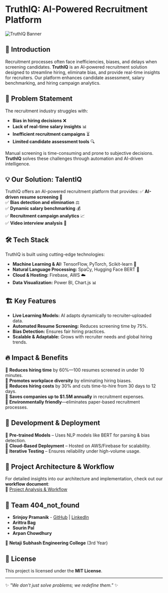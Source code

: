 # TruthIQ: AI-Powered Recruitment Platform

![TruthIQ Banner](https://via.placeholder.com/1200x400?text=TruthIQ+AI+Recruitment)

## 🚀 Introduction
Recruitment processes often face inefficiencies, biases, and delays when screening candidates. **TruthIQ** is an AI-powered recruitment solution designed to streamline hiring, eliminate bias, and provide real-time insights for recruiters. Our platform enhances candidate assessment, salary benchmarking, and hiring campaign analytics.

## 🎯 Problem Statement
The recruitment industry struggles with:
- **Bias in hiring decisions** ❌
- **Lack of real-time salary insights** 📊
- **Inefficient recruitment campaigns** ⏳
- **Limited candidate assessment tools** 🔍

Manual screening is time-consuming and prone to subjective decisions. **TruthIQ** solves these challenges through automation and AI-driven intelligence.

## 💡 Our Solution: TalentIQ
TruthIQ offers an AI-powered recruitment platform that provides:
✅ **AI-driven resume screening** 📄  
✅ **Bias detection and elimination** ⚖️  
✅ **Dynamic salary benchmarking** 💰  
✅ **Recruitment campaign analytics** 📈  
✅ **Video interview analysis** 🎥  

## 🛠️ Tech Stack
TruthIQ is built using cutting-edge technologies:
- **Machine Learning & AI:** TensorFlow, PyTorch, Scikit-learn 🤖
- **Natural Language Processing:** SpaCy, Hugging Face BERT 📝
- **Cloud & Hosting:** Firebase, AWS ☁️
- **Data Visualization:** Power BI, Chart.js 📊

## 🏗️ Key Features
- **Live Learning Models:** AI adapts dynamically to recruiter-uploaded data.
- **Automated Resume Screening:** Reduces screening time by 75%.
- **Bias Detection:** Ensures fair hiring practices.
- **Scalable & Adaptable:** Grows with recruiter needs and global hiring trends.

## 🔥 Impact & Benefits
📌 **Reduces hiring time** by 60%—100 resumes screened in under 10 minutes.  
📌 **Promotes workplace diversity** by eliminating hiring biases.  
📌 **Reduces hiring costs** by 30% and cuts time-to-hire from 30 days to 12 days.  
📌 **Saves companies up to $1.5M annually** in recruitment expenses.  
📌 **Environmentally friendly**—eliminates paper-based recruitment processes.

## 📌 Development & Deployment
🔹 **Pre-trained Models** – Uses NLP models like BERT for parsing & bias detection.  
🔹 **Cloud-Based Deployment** – Hosted on AWS/Firebase for scalability.  
🔹 **Iterative Testing** – Ensures reliability under high-volume usage.

## 📂 Project Architecture & Workflow
For detailed insights into our architecture and implementation, check out our **workflow document**:  
🔗 [Project Analysis & Workflow](https://drive.google.com/drive/folders/1fr_gwpLSByZB3BFwOz5ET6Ir9GGsfs05?usp=sharing)

## 👥 Team 404_not_found
- **Srinjoy Pramanik** - [GitHub](https://github.com/Srinjoy2004) | [LinkedIn](https://www.linkedin.com/in/srinjoy-pramanik-48560b246/)
- **Arittra Bag**  
- **Sourin Pal**  
- **Arpan Chowdhury**  

🏫 **Netaji Subhash Engineering College** (3rd Year)

## 📜 License
This project is licensed under the **MIT License**.

---
✨ _"We don't just solve problems; we redefine them."_ ✨
